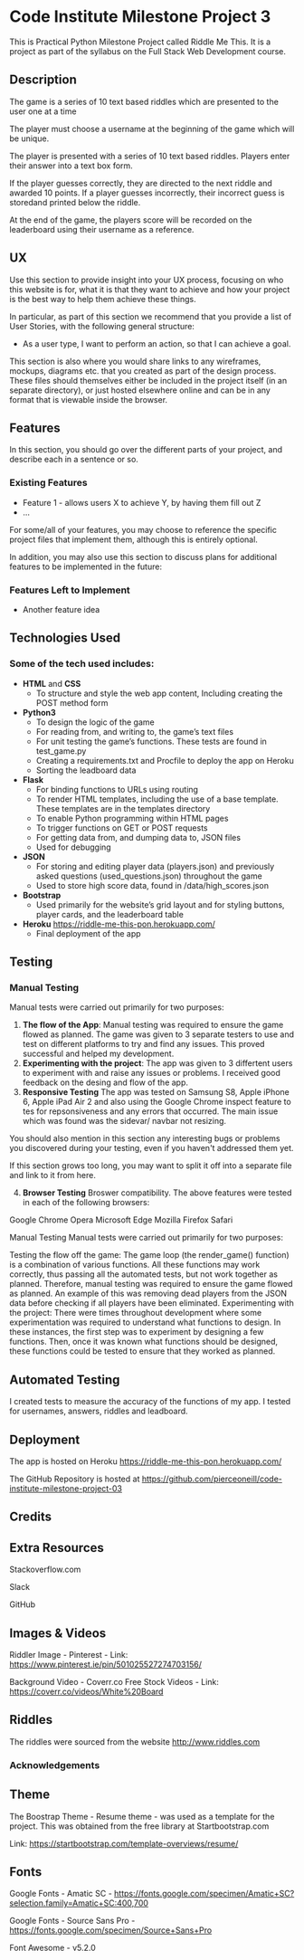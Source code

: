 
# Code Institute Milestone Project 3

This is Practical Python Milestone Project called Riddle Me This. It is a project as part of the syllabus on the Full Stack Web Development course.

## Description

The game is a series of 10 text based riddles which are presented to the user one at a time

The player must choose a username at the beginning of the game which will be unique. 

The player is presented with a series of 10 text based riddles. Players enter their answer into a text box form. 

If the player guesses correctly, they are directed to the next riddle and awarded 10 points. 
If a player guesses incorrectly, their incorrect guess is storedand printed below the riddle.

At the end of the game, the players score will be recorded on the leaderboard using their username as a reference.
 
## UX
 
Use this section to provide insight into your UX process, focusing on who this website is for, what it is that they want to achieve and how your project is the best way to help them achieve these things.

In particular, as part of this section we recommend that you provide a list of User Stories, with the following general structure:
- As a user type, I want to perform an action, so that I can achieve a goal.

This section is also where you would share links to any wireframes, mockups, diagrams etc. that you created as part of the design process. These files should themselves either be included in the project itself (in an separate directory), or just hosted elsewhere online and can be in any format that is viewable inside the browser.

## Features

In this section, you should go over the different parts of your project, and describe each in a sentence or so.
 
### Existing Features
- Feature 1 - allows users X to achieve Y, by having them fill out Z
- ...

For some/all of your features, you may choose to reference the specific project files that implement them, although this is entirely optional.

In addition, you may also use this section to discuss plans for additional features to be implemented in the future:

### Features Left to Implement
- Another feature idea

## Technologies Used

### Some of the tech used includes:
-	**HTML**  and **CSS**
    *	To structure and style the web app content, Including creating the POST method form
-	**Python3**
    *	To design the logic of the game
    * For reading from, and writing to, the game’s text files
    * For unit testing the game’s functions. These tests are found in test_game.py
    *	Creating a requirements.txt and Procfile to deploy the app on Heroku 
    *	Sorting the leadboard data
-	**Flask** 
    *	For binding functions to URLs using routing 
    *	To render HTML templates, including the use of a base template. These templates are in the templates directory 
    *	To  enable Python programming within HTML pages
    *	To trigger functions on GET or POST requests
    *	For getting data from, and dumping data to, JSON files
    *	Used for debugging 
-	**JSON**
    *	For storing and editing player data (players.json) and previously asked questions (used_questions.json) throughout the game
    *	Used to store high score data, found in /data/high_scores.json
- **Bootstrap** 
    *	Used primarily for the website’s grid layout and for styling buttons, player cards, and the leaderboard table
- **Heroku** https://riddle-me-this-pon.herokuapp.com/
    *   Final deployment of the app

## Testing

### Manual Testing
Manual tests were carried out primarily for two purposes:
1.	**The flow of the App**:
Manual testing was required to ensure the game flowed as planned. The game was given to 3 separate testers to use and test on different platforms to try and find any issues. This proved successful and helped my development.
2.	**Experimenting with the project**:
The app was given to 3 differtent users to experiment with and raise any issues or problems. I received good feedback on the desing and flow of the app.
3.  **Responsive Testing**
The app was tested on Samsung S8, Apple iPhone 6, Apple iPad Air 2 and also using the Google Chrome inspect feature to tes for repsonsiveness and any errors that occurred. The main issue which was found was the sidevar/ navbar not resizing.

You should also mention in this section any interesting bugs or problems you discovered during your testing, even if you haven't addressed them yet.

If this section grows too long, you may want to split it off into a separate file and link to it from here.

4. **Browser Testing**
Broswer compatibility. The above features were tested in each of the following browsers:

Google Chrome
Opera
Microsoft Edge
Mozilla Firefox
Safari

Manual Testing
Manual tests were carried out primarily for two purposes:

Testing the flow off the game: The game loop (the render_game() function) is a combination of various functions. All these functions may work correctly, thus passing all the automated tests, but not work together as planned. Therefore, manual testing was required to ensure the game flowed as planned. An example of this was removing dead players from the JSON data before checking if all players have been eliminated.
Experimenting with the project: There were times throughout development where some experimentation was required to understand what functions to design. In these instances, the first step was to experiment by designing a few functions. Then, once it was known what functions should be designed, these functions could be tested to ensure that they worked as planned.

## Automated Testing

I created tests to measure the accuracy of the functions of my app. I tested for usernames, answers, riddles and leadboard.

## Deployment

The app is hosted on Heroku https://riddle-me-this-pon.herokuapp.com/ 

The GitHub Repository is hosted at https://github.com/pierceoneill/code-institute-milestone-project-03


## Credits

## Extra Resources

Stackoverflow.com

Slack

GitHub

## Images & Videos

Riddler Image - Pinterest - Link: https://www.pinterest.ie/pin/501025527274703156/

Background Video - Coverr.co Free Stock Videos - Link: https://coverr.co/videos/White%20Board

## Riddles

The riddles were sourced from the website http://www.riddles.com

### Acknowledgements

## Theme

The Boostrap Theme - Resume theme - was used as a template for the project. This was obtained from the free library at Startbootstrap.com

Link: https://startbootstrap.com/template-overviews/resume/

## Fonts

Google Fonts - Amatic SC - https://fonts.google.com/specimen/Amatic+SC?selection.family=Amatic+SC:400,700

Google Fonts - Source Sans Pro - https://fonts.google.com/specimen/Source+Sans+Pro

Font Awesome - v5.2.0
